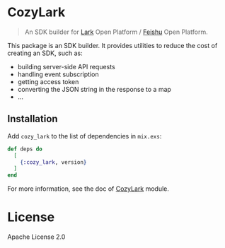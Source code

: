 # CozyLark

> An SDK builder for [Lark](https://www.larksuite.com/) Open Platform / [Feishu](https://www.feishu.cn/) Open Platform.

This package is an SDK builder. It provides utilities to reduce the cost of creating an SDK, such as:

- building server-side API requests
- handling event subscription
- getting access token
- converting the JSON string in the response to a map
- ...

## Installation

Add `cozy_lark` to the list of dependencies in `mix.exs`:

```elixir
def deps do
  [
    {:cozy_lark, version}
  ]
end
```

For more information, see the doc of [CozyLark](https://hexdocs.pm/cozy_lark/CozyLark.html) module.

# License

Apache License 2.0
